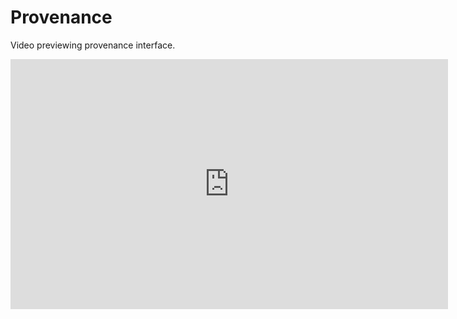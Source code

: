 # Provenance

Video previewing provenance interface.

<iframe width="700" height="400" src="https://www.youtube.com/embed/8dm7C-auIdY" frameborder="0" allowfullscreen></frame>

## S-ProvFlow
The provenance system incorporated in C3S-Magic is based on the <strong>S-ProvFlow</strong> framework. 
S-ProvFlow combines a set of components in support of Reproducibility as a Service (RaaS). It includes a NoSQL document-store (MongoDB) for the storage of the provenance and lineage metadata, a service layer in the form of a Web API and a suite of interactive provenance access tools. Data lineage information, stored and accessible through the RaaS layer, can be used at any stage of the cycle. During the usage of experimenting tools and analysis software, for the iterative and preliminary validation, until the production of outreach and summarisation reports. The data-model specialises the W3C-PROV recommendation for data-intensive application (S-PROV). 

<img src="/contents/images/sprovflowpnf.png" width="700px">

### Monitoring and Validation Visualiser (MVV)
The S-ProvFlow system offers a visual tool (Monitoring and Validation Visualiser- MVV) that allows different sorts of operations through the interactive access and manipulation of the provenance information. These include monitoring of the progress of the execution with runtime indication on the production of data and the occurrence of errors, dependency navigation, data discovery, data preview, download and selective staging.

### The Bulk Dependencies Visualiser (BDV)
The BVD produces comprehensive views for a single execution of a scientific data-intensive task or involving many runs and users. It exploits an approach to visual-analytics of the information captured that combines radial diagrams, selective grouping and Edge Bundles technique. Views of the provenance repository are generated interactively for multiple levels of granularity and for different kinds of expertise and roles. It offers facilities to tune and organise the views. We consider two classes of usage, respectively addressing details of a single computational tasks or the interaction between more tasks and users, according to specific data properties.

<img src="/contents/images/sprov-gui-overview.png" width="700px">


### The API
S-ProvFlow system exposes a RESTful web API which offers high-level services on top of the storage backend. The API methods are classified in <i>provenance acquisition</i>, <i>monitoring</i>, <i>discovery</i>, <i>validation and traceability</i>, <i>comprehensive-summaries</i>, <i>export</i>. This is the service layer on top of which all the above visualisation and exploration tools are built.

The API returns information in JSON-LD, which includes PROV and S-PROV semantics and references to external controlled vocabularies for the domain metadata describng the data entities. It allows clients to selectively export provenance traces in PROV-XML and RDF for a single data results, as well as for the entire computation.

The system can be deployed using docker technology. Current development branch with full dockerisation available at:
https://github.com/andrejsim/s-provenance/
